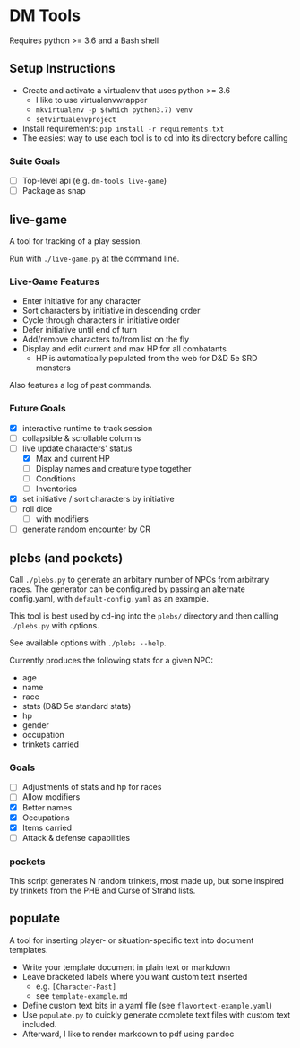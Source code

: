 # DM Tools

Requires python >= 3.6 and a Bash shell

## Setup Instructions

* Create and activate a virtualenv that uses python >= 3.6
  * I like to use virtualenvwrapper
  * `mkvirtualenv -p $(which python3.7) venv`
  * `setvirtualenvproject`
* Install requirements: `pip install -r requirements.txt`
* The easiest way to use each tool is to cd into its directory before calling

### Suite Goals

- [ ] Top-level api (e.g. `dm-tools live-game`)
- [ ] Package as snap

## live-game
A tool for tracking of a play session.

Run with `./live-game.py` at the command line.

### Live-Game Features

* Enter initiative for any character
* Sort characters by initiative in descending order
* Cycle through characters in initiative order
* Defer initiative until end of turn
* Add/remove characters to/from list on the fly
* Display and edit current and max HP for all combatants
  * HP is automatically populated from the web for D&D 5e SRD monsters

Also features a log of past commands.

### Future Goals
- [x] interactive runtime to track session
- [ ] collapsible & scrollable columns
- [ ] live update characters' status
  - [x] Max and current HP
  - [ ] Display names and creature type together
  - [ ] Conditions
  - [ ] Inventories
- [x] set initiative / sort characters by initiative
- [ ] roll dice
  - [ ] with modifiers
- [ ] generate random encounter by CR 

## plebs (and pockets)
Call `./plebs.py` to generate an arbitary number of NPCs from arbitrary races.
The generator can be configured by passing an alternate config.yaml, with
`default-config.yaml` as an example.

This tool is best used by cd-ing into the `plebs/` directory and then calling
`./plebs.py` with options.

See available options with `./plebs --help`.

Currently produces the following stats for a given NPC:
- age
- name
- race
- stats (D&D 5e standard stats)
- hp
- gender
- occupation
- trinkets carried

### Goals
- [ ] Adjustments of stats and hp for races
- [ ] Allow modifiers
- [x] Better names
- [x] Occupations
- [x] Items carried
- [ ] Attack & defense capabilities

### pockets

This script generates N random trinkets, most made up, but some inspired by
trinkets from the PHB and Curse of Strahd lists.

## populate
A tool for inserting player- or situation-specific text into document
templates.

* Write your template document in plain text or markdown
* Leave bracketed labels where you want custom text inserted
  * e.g. `[Character-Past]`
  * see `template-example.md`
* Define custom text bits in a yaml file (see `flavortext-example.yaml`)
* Use `populate.py` to quickly generate complete text files with custom text
    included.
* Afterward, I like to render markdown to pdf using pandoc
